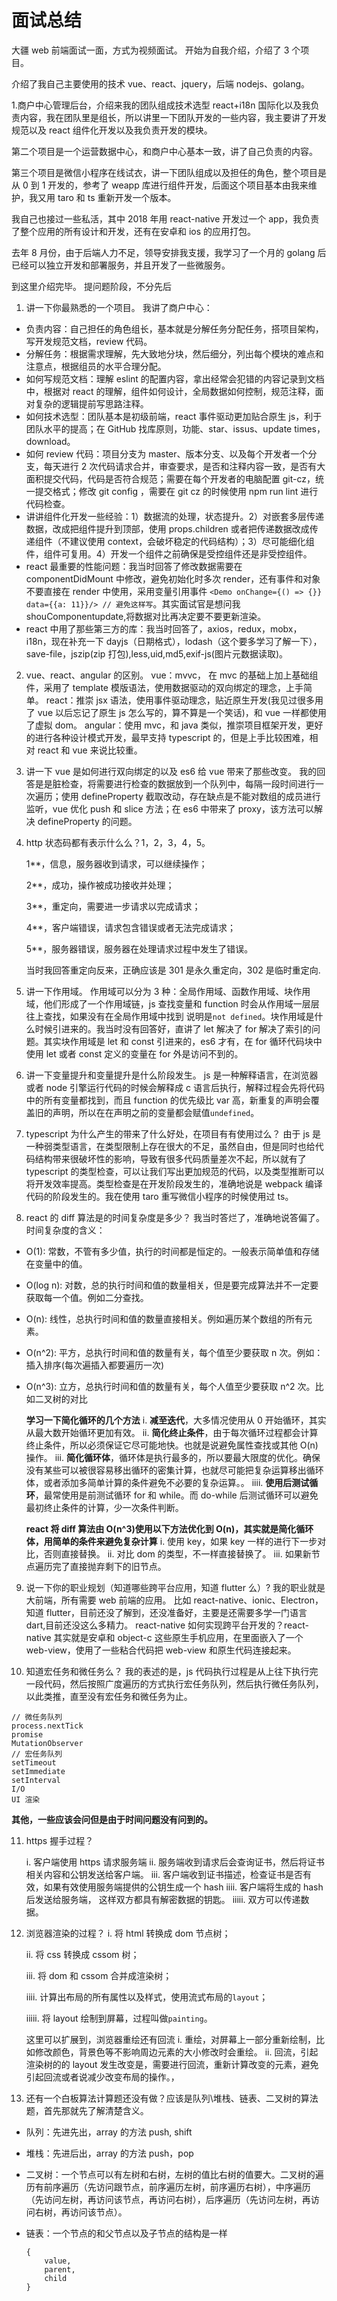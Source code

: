 # 面试总结

大疆 web 前端面试一面，方式为视频面试。
开始为自我介绍，介绍了 3 个项目。

介绍了我自己主要使用的技术 vue、react、jquery，后端 nodejs、golang。

1.商户中心管理后台，介绍来我的团队组成技术选型 react+i18n 国际化以及我负责内容，我在团队里是组长，所以讲里一下团队开发的一些内容，我主要讲了开发规范以及 react 组件化开发以及我负责开发的模块。

第二个项目是一个运营数据中心，和商户中心基本一致，讲了自己负责的内容。

第三个项目是微信小程序在线试衣，讲一下团队组成以及担任的角色，整个项目是从 0 到 1 开发的，参考了 weapp 库进行组件开发，后面这个项目基本由我来维护，我又用 taro 和 ts 重新开发一个版本。

我自己也接过一些私活，其中 2018 年用 react-native 开发过一个 app，我负责了整个应用的所有设计和开发，还有在安卓和 ios 的应用打包。

去年 8 月份，由于后端人力不足，领导安排我支援，我学习了一个月的 golang 后已经可以独立开发和部署服务，并且开发了一些微服务。

到这里介绍完毕。
提问题阶段，不分先后

1. 讲一下你最熟悉的一个项目。
   我讲了商户中心：

- 负责内容：自己担任的角色组长，基本就是分解任务分配任务，搭项目架构，写开发规范文档，review 代码。
- 分解任务：根据需求理解，先大致地分块，然后细分，列出每个模块的难点和注意点，根据组员的水平合理分配。
- 如何写规范文档：理解 eslint 的配置内容，拿出经常会犯错的内容记录到文档中，根据对 react 的理解，组件如何设计，全局数据如何控制，规范注释，面对复杂的逻辑提前写思路注释。
- 如何技术选型：团队基本是初级前端，react 事件驱动更加贴合原生 js，利于团队水平的提高；在 GitHub 找库原则，功能、star、issus、update times，download。
- 如何 review 代码：项目分支为 master、版本分支、以及每个开发者一个分支，每天进行 2 次代码请求合并，审查要求，是否和注释内容一致，是否有大面积提交代码，代码是否符合规范；需要在每个开发者的电脑配置 git-cz，统一提交格式；修改 git config ，需要在 git cz 的时候使用 npm run lint 进行代码检查。
- 讲讲组件化开发一些经验：1）数据流的处理，状态提升。2）对嵌套多层传递数据，改成把组件提升到顶部，使用 props.children 或者把传递数据改成传递组件（不建议使用 context，会破坏稳定的代码结构）；3）尽可能细化组件，组件可复用。4）开发一个组件之前确保是受控组件还是非受控组件。
- react 最重要的性能问题：我当时回答了修改数据需要在 componentDidMount 中修改，避免初始化时多次 render，还有事件和对象不要直接在 render 中使用，采用变量引用事件
  `<Demo onChange={() => {}} data={{a: 11}}/> // 避免这样写`。其实面试官是想问我 shouComponentupdate,将数据对比再决定要不要更新渲染。
- react 中用了那些第三方的库：我当时回答了，axios，redux，mobx，i18n，现在补充一下 dayjs（日期格式），lodash（这个要多学习了解一下），save-file，jszip(zip 打包),less,uid,md5,exif-js(图片元数据读取)。

2. vue、react、angular 的区别。
   vue：mvvc， 在 mvc 的基础上加上基础组件，采用了 template 模版语法，使用数据驱动的双向绑定的理念，上手简单。
   react：推崇 jsx 语法，使用事件驱动理念，贴近原生开发(我见过很多用了 vue 以后忘记了原生 js 怎么写的，算不算是一个笑话)，和 vue 一样都使用了虚拟 dom。
   angular：使用 mvc，和 java 类似，推崇项目框架开发，更好的进行各种设计模式开发，最早支持 typescript 的，但是上手比较困难，相对 react 和 vue 来说比较重。

3. 讲一下 vue 是如何进行双向绑定的以及 es6 给 vue 带来了那些改变。
   我的回答是是脏检查，将需要进行检查的数据放到一个队列中，每隔一段时间进行一次遍历；使用 defineProperty 截取改动，存在缺点是不能对数组的成员进行监听，vue 优化 push 和 slice 方法；在 es6 中带来了 proxy，该方法可以解决 defineProperty 的问题。

4. http 状态码都有表示什么么？1，2，3，4，5。

   1\*\*，信息，服务器收到请求，可以继续操作；

   2\*\*，成功，操作被成功接收并处理；

   3\*\*，重定向，需要进一步请求以完成请求；

   4\*\*，客户端错误，请求包含错误或者无法完成请求；

   5\*\*，服务器错误，服务器在处理请求过程中发生了错误。

   当时我回答重定向反来，正确应该是 301 是永久重定向，302 是临时重定向.

5. 讲一下作用域。
   作用域可以分为 3 种：全局作用域、函数作用域、块作用域，他们形成了一个作用域链，js 查找变量和 function 时会从作用域一层层往上查找，如果没有在全局作用域中找到 说明是`not defined`。块作用域是什么时候引进来的。我当时没有回答好，直讲了 let 解决了 for 解决了索引的问题。其实块作用域是 let 和 const 引进来的，es6 才有，在 for 循环代码块中使用 let 或者 const 定义的变量在 for 外是访问不到的。

6. 讲一下变量提升和变量提升是什么阶段发生。
   js 是一种解释语言，在浏览器或者 node 引擎运行代码的时候会解释成 c 语言后执行，解释过程会先将代码中的所有变量都找到，而且 function 的优先级比 var 高，新重复的声明会覆盖旧的声明，所以在在声明之前的变量都会赋值`undefined`。

7. typescript 为什么产生的带来了什么好处，在项目有有使用过么？
   由于 js 是一种弱类型语言，在类型限制上存在很大的不足，虽然自由，但是同时也给代码结构带来很破坏性的影响，导致有很多代码质量差次不起，所以就有了 typescript 的类型检查，可以让我们写出更加规范的代码，以及类型推断可以将开发效率提高。类型检查是在开发阶段发生的，准确地说是 webpack 编译代码的阶段发生的。我在使用 taro 重写微信小程序的时候使用过 ts。

8. react 的 diff 算法是的时间复杂度是多少？
   我当时答烂了，准确地说答偏了。
   时间复杂度的含义：

- O(1): 常数，不管有多少值，执行的时间都是恒定的。一般表示简单值和存储在变量中的值。
- O(log n): 对数，总的执行时间和值的数量相关，但是要完成算法并不一定要获取每一个值。例如二分查找。
- O(n): 线性，总执行时间和值的数量直接相关。例如遍历某个数组的所有元素。
- O(n^2): 平方，总执行时间和值的数量有关，每个值至少要获取 n 次。例如：插入排序(每次遍插入都要遍历一次)
- O(n^3): 立方，总执行时间和值的数量有关，每个人值至少要获取 n^2 次。比如二叉树的对比

  **学习一下简化循环的几个方法**
  i. **减至迭代**，大多情况使用从 0 开始循环，其实从最大数开始循环更加有效。
  ii. **简化终止条件**，由于每次循环过程都会计算终止条件，所以必须保证它尽可能地快。也就是说避免属性查找或其他 O(n)操作。
  iii. **简化循环体**，循环体是执行最多的，所以要最大限度的优化。确保没有某些可以被很容易移出循环的密集计算，也就尽可能把复杂运算移出循环体，或者添加多简单计算的条件避免不必要的复杂运算。。
  iiii. **使用后测试循环**，最常使用是前测试循环 for 和 while。而 do-while 后测试循环可以避免最初终止条件的计算，少一次条件判断。

  **react 将 diff 算法由 O(n^3)使用以下方法优化到 O(n)，其实就是简化循环体，用简单的条件来避免复杂计算**
  i. 使用 key，如果 key 一样的进行下一步对比，否则直接替换。
  ii. 对比 dom 的类型，不一样直接替换了。
  iii. 如果新节点遍历完了直接抛弃剩下的旧节点。

9. 说一下你的职业规划（知道哪些跨平台应用，知道 flutter 么）?
   我的职业就是大前端，所有需要 web 前端的应用。
   比如 react-native、ionic、Electron，知道 flutter，目前还没了解到，还没准备好，主要是还需要多学一门语言 dart,目前还没这么多精力。
   react-native 如何实现跨平台开发的？react-native 其实就是安卓和 object-c 这些原生手机应用，在里面嵌入了一个 web-view，使用了一些粘合代码把 web-view 和原生代码连接起来。

10. 知道宏任务和微任务么？
    我的表述的是，js 代码执行过程是从上往下执行完一段代码，然后按照广度遍历的方式执行宏任务队列，然后执行微任务队列，以此类推，直至没有宏任务和微任务为止。

```
// 微任务队列
process.nextTick
promise
MutationObserver
// 宏任务队列
setTimeout
setImmediate
setInterval
I/O
UI 渲染
```

**其他，一些应该会问但是由于时间问题没有问到的。**

11. https 握手过程？

    i. 客户端使用 https 请求服务端
    ii. 服务端收到请求后会查询证书，然后将证书相关内容和公钥发送给客户端。
    iii. 客户端收到证书描述，检查证书是否有效，如果有效使用服务端提供的公钥生成一个 hash
    iiii. 客户端将生成的 hash 后发送给服务端， 这样双方都具有解密数据的钥匙。
    iiiii. 双方可以传递数据。

12. 浏览器渲染的过程？
    i. 将 html 转换成 dom 节点树；

    ii. 将 css 转换成 cssom 树；

    iii. 将 dom 和 cssom 合并成渲染树；

    iiii. 计算出布局的所有属性以及样式，使用流式布局的`layout`；

    iiiii. 将 layout 绘制到屏幕，过程叫做`painting`。

    这里可以扩展到，浏览器重绘还有回流
    i. 重绘，对屏幕上一部分重新绘制，比如修改颜色，背景色等不影响周边元素的大小修改时会重绘。
    ii. 回流，引起渲染树的的 layout 发生改变是，需要进行回流，重新计算改变的元素，避免引起回流或者说减少改变布局的操作。，

13. 还有一个白板算法计算题还没有做？应该是队列\堆栈、链表、二叉树的算法题，首先那就先了解清楚含义。

- 队列：先进先出，array 的方法 push, shift
- 堆栈：先进后出，array 的方法 push，pop
- 二叉树：一个节点可以有左树和右树，左树的值比右树的值要大。二叉树的遍历有前序遍历（先访问跟节点，前序遍历左树，前序遍历右树），中序遍历（先访问左树，再访问该节点，再访问右树），后序遍历（先访问左树，再访问右树，再访问该节点）。
- 链表：一个节点的和父节点以及子节点的结构是一样

  ```
  {
      value,
      parent,
      child
  }
  ```

